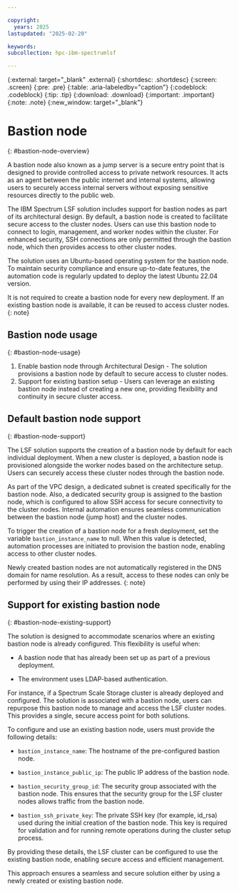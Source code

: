 ```yaml
---

copyright:
  years: 2025
lastupdated: "2025-02-20"

keywords:
subcollection: hpc-ibm-spectrumlsf

---
```


{:external: target="_blank" .external}
{:shortdesc: .shortdesc}
{:screen: .screen}
{:pre: .pre}
{:table: .aria-labeledby="caption"}
{:codeblock: .codeblock}
{:tip: .tip}
{:download: .download}
{:important: .important}
{:note: .note}
{:new_window: target="_blank"}

# Bastion node
{: #bastion-node-overview}

A bastion node also known as a jump server is a secure entry point that is designed to provide controlled access to private network resources. It acts as an agent between the public internet and internal systems, allowing users to securely access internal servers without exposing sensitive resources directly to the public web.

The IBM Spectrum LSF solution includes support for bastion nodes as part of its architectural design. By default, a bastion node is created to facilitate secure access to the cluster nodes. Users can use this bastion node to connect to login, management, and worker nodes within the cluster. For enhanced security, SSH connections are only permitted through the bastion node, which then provides access to other cluster nodes.

The solution uses an Ubuntu-based operating system for the bastion node. To maintain security compliance and ensure up-to-date features, the automation code is regularly updated to deploy the latest Ubuntu 22.04 version.

It is not required to create a bastion node for every new deployment. If an existing bastion node is available, it can be reused to access cluster nodes.
{: note}

## Bastion node usage
{: #bastion-node-usage}

1. Enable bastion node through Architectural Design - The solution provisions a bastion node by default to secure access to cluster nodes.
2. Support for existing bastion setup - Users can leverage an existing bastion node instead of creating a new one, providing flexibility and continuity in secure cluster access.

## Default bastion node support
{: #bastion-node-support}

The LSF solution supports the creation of a bastion node by default for each individual deployment. When a new cluster is deployed, a bastion node is provisioned alongside the worker nodes based on the architecture setup. Users can securely access these cluster nodes through the bastion node.

As part of the VPC design, a dedicated subnet is created specifically for the bastion node. Also, a dedicated security group is assigned to the bastion node, which is configured to allow SSH access for secure connectivity to the cluster nodes. Internal automation ensures seamless communication between the bastion node (jump host) and the cluster nodes.

To trigger the creation of a bastion node for a fresh deployment, set the variable `bastion_instance_name` to null. When this value is detected, automation processes are initiated to provision the bastion node, enabling access to other cluster nodes.

Newly created bastion nodes are not automatically registered in the DNS domain for name resolution. As a result, access to these nodes can only be performed by using their IP addresses.
{: note}

## Support for existing bastion node
{: #bastion-node-existing-support}

The solution is designed to accommodate scenarios where an existing bastion node is already configured. This flexibility is useful when:

* A bastion node that has already been set up as part of a previous deployment.

* The environment uses LDAP-based authentication.

For instance, if a Spectrum Scale Storage cluster is already deployed and configured. The solution is associated with a bastion node, users can repurpose this bastion node to manage and access the LSF cluster nodes. This provides a single, secure access point for both solutions.

To configure and use an existing bastion node, users must provide the following details:

* `bastion_instance_name`: The hostname of the pre-configured bastion node.

* `bastion_instance_public_ip`: The public IP address of the bastion node.

* `bastion_security_group_id`: The security group associated with the bastion node. This ensures that the security group for the LSF cluster nodes allows traffic from the bastion node.

* `bastion_ssh_private_key`: The private SSH key (for example, id_rsa) used during the initial creation of the bastion node. This key is required for validation and for running remote operations during the cluster setup process.

By providing these details, the LSF cluster can be configured to use the existing bastion node, enabling secure access and efficient management.

This approach ensures a seamless and secure solution either by using a newly created or existing bastion node.
